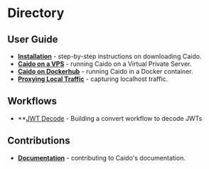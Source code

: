 # Directory

## User Guide

- **[Installation](./user_guide/installation.md)** - step-by-step instructions on downloading Caido.
- **[Caido on a VPS](./user_guide/vps.md)** - running Caido on a Virtual Private Server.
- **[Caido on Dockerhub](./user_guide/docker.md)** - running Caido in a Docker container.
- **[Proxying Local Traffic](./user_guide/proxy_local.md)** - capturing localhost traffic.

## Workflows

- \*\*[JWT Decode](./workflows/jwt_decode.md) - Building a convert workflow to decode JWTs

## Contributions

- **[Documentation](./contributions/documentation.md)** - contributing to Caido's documentation.
